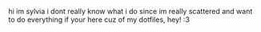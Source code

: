 hi im sylvia
i dont really know what i do since im really scattered and want to do everything
if your here cuz of my dotfiles, hey!
:3
